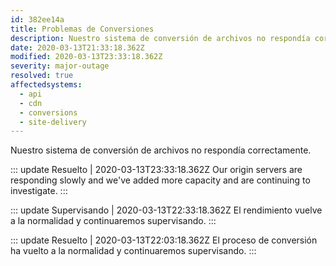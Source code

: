 ```yaml
---
id: 382ee14a
title: Problemas de Conversiones
description: Nuestro sistema de conversión de archivos no respondía correctamente.
date: 2020-03-13T21:33:18.362Z
modified: 2020-03-13T23:33:18.362Z
severity: major-outage
resolved: true
affectedsystems:
  - api
  - cdn
  - conversions
  - site-delivery
---
```


Nuestro sistema de conversión de archivos no respondía correctamente.


::: update Resuelto | 2020-03-13T23:33:18.362Z
Our origin servers are responding slowly and we've added more capacity and are continuing to investigate.
:::

::: update Supervisando | 2020-03-13T22:33:18.362Z
El rendimiento vuelve a la normalidad y continuaremos supervisando.
:::

::: update Resuelto | 2020-03-13T22:03:18.362Z
El proceso de conversión ha vuelto a la normalidad y continuaremos supervisando.
:::

